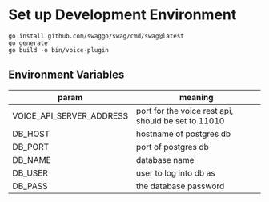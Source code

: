 # Set up Development Environment

```
go install github.com/swaggo/swag/cmd/swag@latest
go generate
go build -o bin/voice-plugin
```

## Environment Variables

| param                    | meaning                                             |
|--------------------------|-----------------------------------------------------|
| VOICE_API_SERVER_ADDRESS | port for the voice rest api, should be set to 11010 |
| DB_HOST                  | hostname of postgres db                             |
| DB_PORT                  | port of postgres db                                 |
| DB_NAME                  | database name                                       |
| DB_USER                  | user to log into db as                              |
| DB_PASS                  | the database password                               |
